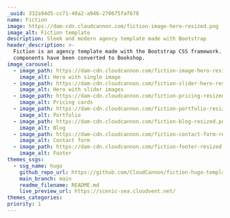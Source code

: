 ```yaml
---
_uuid: 332a94d5-cc71-40a2-a946-270675faf678
name: Fiction
image: https://dam-cdn.cloudcannon.com/fiction-image-hero-resized.png
image_alt: Fiction template
description: Sleek and modern agency template made with Bootstrap
header_description: >-
  Fiction is an agency template made with the Bootstrap CSS framework. The
  components have been converted to Bookshop.
image_carousel:
  - image_path: https://dam-cdn.cloudcannon.com/fiction-image-hero-resized.png
    image_alt: Hero with single image
  - image_path: https://dam-cdn.cloudcannon.com/fiction-slider-hero-resized.png
    image_alt: Hero with slider images
  - image_path: https://dam-cdn.cloudcannon.com/fiction-pricing-resized.png
    image_alt: Pricing cards
  - image_path: https://dam-cdn.cloudcannon.com/fiction-portfolio-resized.png
    image_alt: Portfolio
  - image_path: https://dam-cdn.cloudcannon.com/fiction-blog-resized.png
    image_alt: Blog
  - image_path: https://dam-cdn.cloudcannon.com/fiction-contact-form-resized.png
    image_alt: Contact form
  - image_path: https://dam-cdn.cloudcannon.com/fiction-footer-resized.png
    image_alt: Footer
themes_ssgs:
  - ssg_name: hugo
    github_repo_url: https://github.com/CloudCannon/fiction-hugo-template/
    main_branch: main
    readme_filename: README.md
    live_preview_url: https://scenic-sea.cloudvent.net/
themes_categories:
priority: 1
---
```


